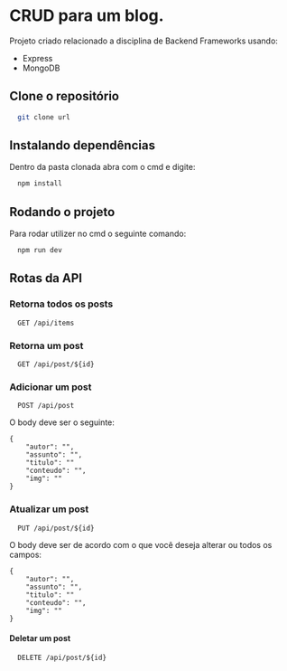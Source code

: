 # CRUD para um blog.

Projeto criado relacionado a disciplina de Backend Frameworks usando:
- Express
- MongoDB

## Clone o repositório

```bash
  git clone url
```

## Instalando dependências

Dentro da pasta clonada abra com o cmd e digite:

```bash
  npm install
```

## Rodando o projeto

Para rodar utilizer no cmd o seguinte comando:
```bash
  npm run dev
```

## Rotas da API

### Retorna todos os posts

```http
  GET /api/items
```

###  Retorna um post

```http
  GET /api/post/${id}
```

### Adicionar um post

```http
  POST /api/post
```
O body deve ser o seguinte: 
```
{
    "autor": "",
    "assunto": "",
    "titulo": ""
    "conteudo": "",
    "img": ""
}
```

### Atualizar um post

```http
  PUT /api/post/${id}
```
O body deve ser de acordo com o que você deseja alterar ou todos os campos: 
```
{
    "autor": "",
    "assunto": "",
    "titulo": ""
    "conteudo": "",
    "img": ""
}
```

#### Deletar um post

```http
  DELETE /api/post/${id}
```
